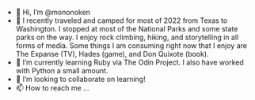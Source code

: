 - 👋 Hi, I’m @mononoken
- 👀 I recently traveled and camped for most of 2022 from Texas to Washington. I stopped at most of the National Parks and some state parks on the way. I enjoy rock climbing, hiking, and storytelling in all forms of media. Some things I am consuming right now that I enjoy are The Expanse (TV), Hades (game), and Don Quixote (book).
- 🌱 I’m currently learning Ruby via The Odin Project. I also have worked with Python a small amount.
- 💞️ I’m looking to collaborate on learning! 
- 📫 How to reach me ...

<!---
mononoken/mononoken is a ✨ special ✨ repository because its `README.md` (this file) appears on your GitHub profile.
You can click the Preview link to take a look at your changes.
--->
